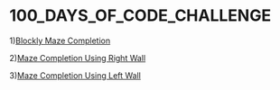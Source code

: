 # 100_DAYS_OF_CODE_CHALLENGE

1)[Blockly Maze Completion](Level10.md)

2)[Maze Completion Using Right Wall](HugRight.md)

3)[Maze Completion Using Left Wall](HugLeft.md)
